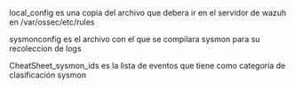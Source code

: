 local_config es una copia del archivo que debera ir en el servidor de wazuh en /var/ossec/etc/rules

sysmonconfig es el archivo con el que se compilara sysmon para su recoleccion de logs

CheatSheet_sysmon_ids es la lista de eventos que tiene como categoría de clasificación sysmon
